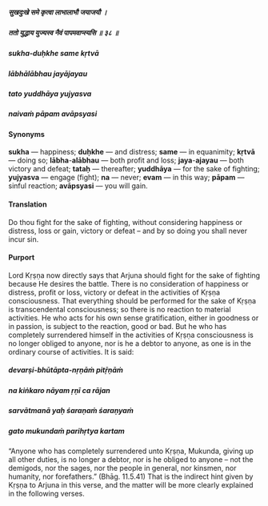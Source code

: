 ##### सुखदुःखे समे कृत्वा लाभालाभौ जयाजयौ ।
##### ततो युद्धाय युज्यस्व नैवं पापमवाप्स्यसि ॥ ३८ ॥

##### sukha-duḥkhe same kṛtvā
##### lābhālābhau jayājayau
##### tato yuddhāya yujyasva
##### naivaṁ pāpam avāpsyasi

#### Synonyms

**sukha** — happiness; **duḥkhe** — and distress; **same** — in equanimity; **kṛtvā** — doing so; **lābha**-**alābhau** — both profit and loss; **jaya**-**ajayau** — both victory and defeat; **tataḥ** — thereafter; **yuddhāya** — for the sake of fighting; **yujyasva** — engage (fight); **na** — never; **evam** — in this way; **pāpam** — sinful reaction; **avāpsyasi** — you will gain.

#### Translation

Do thou fight for the sake of fighting, without considering happiness or distress, loss or gain, victory or defeat – and by so doing you shall never incur sin.

#### Purport

Lord Kṛṣṇa now directly says that Arjuna should fight for the sake of fighting because He desires the battle. There is no consideration of happiness or distress, profit or loss, victory or defeat in the activities of Kṛṣṇa consciousness. That everything should be performed for the sake of Kṛṣṇa is transcendental consciousness; so there is no reaction to material activities. He who acts for his own sense gratification, either in goodness or in passion, is subject to the reaction, good or bad. But he who has completely surrendered himself in the activities of Kṛṣṇa consciousness is no longer obliged to anyone, nor is he a debtor to anyone, as one is in the ordinary course of activities. It is said:

##### devarṣi-bhūtāpta-nṛṇāṁ pitṝṇāṁ
##### na kiṅkaro nāyam ṛṇī ca rājan
##### sarvātmanā yaḥ śaraṇaṁ śaraṇyaṁ
##### gato mukundaṁ parihṛtya kartam

“Anyone who has completely surrendered unto Kṛṣṇa, Mukunda, giving up all other duties, is no longer a debtor, nor is he obliged to anyone – not the demigods, nor the sages, nor the people in general, nor kinsmen, nor humanity, nor forefathers.” (Bhāg. 11.5.41) That is the indirect hint given by Kṛṣṇa to Arjuna in this verse, and the matter will be more clearly explained in the following verses.